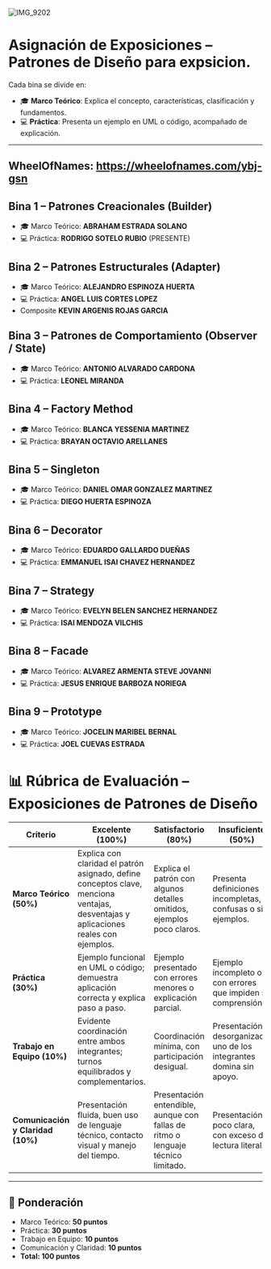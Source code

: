 
![IMG_9202](https://github.com/user-attachments/assets/f09bc19b-bf5c-4522-9201-06fafe92a636)



# Asignación de Exposiciones – Patrones de Diseño para expsicion.

Cada bina se divide en:
- 🎓 **Marco Teórico**: Explica el concepto, características, clasificación y fundamentos.
- 💻 **Práctica**: Presenta un ejemplo en UML o código, acompañado de explicación.

---
WheelOfNames:   https://wheelofnames.com/ybj-gsn
----

## Bina 1 – Patrones Creacionales (Builder)
- 🎓 Marco Teórico: **ABRAHAM ESTRADA SOLANO**
- 💻 Práctica: **RODRIGO SOTELO RUBIO** (PRESENTE)

## Bina 2 – Patrones Estructurales (Adapter)
- 🎓 Marco Teórico: **ALEJANDRO ESPINOZA HUERTA**
- 💻 Práctica: **ANGEL LUIS CORTES LOPEZ**
-  Composite **KEVIN ARGENIS ROJAS GARCIA**

## Bina 3 – Patrones de Comportamiento (Observer / State)
- 🎓 Marco Teórico: **ANTONIO ALVARADO CARDONA**
- 💻 Práctica: **LEONEL MIRANDA**

## Bina 4 – Factory Method
- 🎓 Marco Teórico: **BLANCA YESSENIA MARTINEZ**
- 💻 Práctica: **BRAYAN OCTAVIO ARELLANES**

## Bina 5 – Singleton
- 🎓 Marco Teórico: **DANIEL OMAR GONZALEZ MARTINEZ**
- 💻 Práctica: **DIEGO HUERTA ESPINOZA**

## Bina 6 – Decorator
- 🎓 Marco Teórico: **EDUARDO GALLARDO DUEÑAS**
- 💻 Práctica: **EMMANUEL ISAI CHAVEZ HERNANDEZ**

## Bina 7 – Strategy
- 🎓 Marco Teórico: **EVELYN BELEN SANCHEZ HERNANDEZ**
- 💻 Práctica: **ISAI MENDOZA VILCHIS**

## Bina 8 – Facade
- 🎓 Marco Teórico: **ALVAREZ ARMENTA STEVE JOVANNI**
- 💻 Práctica: **JESUS ENRIQUE BARBOZA NORIEGA**

## Bina 9 – Prototype
- 🎓 Marco Teórico: **JOCELIN MARIBEL BERNAL**
- 💻 Práctica: **JOEL CUEVAS ESTRADA**

# 📊 Rúbrica de Evaluación – Exposiciones de Patrones de Diseño

| Criterio                        | Excelente (100%)                                                                 | Satisfactorio (80%)                                                   | Insuficiente (50%)                                         | Nulo (0%)                 |
|---------------------------------|----------------------------------------------------------------------------------|-----------------------------------------------------------------------|------------------------------------------------------------|---------------------------|
| **Marco Teórico (50%)**         | Explica con claridad el patrón asignado, define conceptos clave, menciona ventajas, desventajas y aplicaciones reales con ejemplos. | Explica el patrón con algunos detalles omitidos, ejemplos poco claros. | Presenta definiciones incompletas, confusas o sin ejemplos. | No presenta el marco teórico. |
| **Práctica (30%)**              | Ejemplo funcional en UML o código; demuestra aplicación correcta y explica paso a paso. | Ejemplo presentado con errores menores o explicación parcial.          | Ejemplo incompleto o con errores que impiden su comprensión. | No presenta la práctica. |
| **Trabajo en Equipo (10%)**     | Evidente coordinación entre ambos integrantes; turnos equilibrados y complementarios. | Coordinación mínima, con participación desigual.                       | Presentación desorganizada, uno de los integrantes domina sin apoyo. | No hay coordinación. |
| **Comunicación y Claridad (10%)** | Presentación fluida, buen uso de lenguaje técnico, contacto visual y manejo del tiempo. | Presentación entendible, aunque con fallas de ritmo o lenguaje técnico limitado. | Presentación poco clara, con exceso de lectura literal.      | No se comunica la información. |

---

## 🔑 Ponderación
- Marco Teórico: **50 puntos**
- Práctica: **30 puntos**
- Trabajo en Equipo: **10 puntos**
- Comunicación y Claridad: **10 puntos**
- **Total: 100 puntos**

